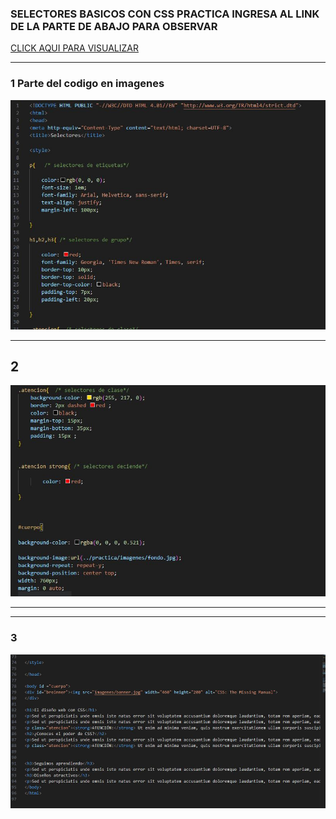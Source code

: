 ###  SELECTORES BASICOS CON CSS PRACTICA INGRESA AL LINK DE LA PARTE DE ABAJO PARA OBSERVAR 
[ CLICK AQUI PARA VISUALIZAR ](https://www.linkedin.com/in/breinner-benitez-02b1b925a/)
___

### 1 Parte del codigo en imagenes 

 ![imagencarpeta](img/1.JPG)

___

## 2 

![imagencarpeta](img/2.JPG)
___


___
### 3
![imagencarpeta](img/3.JPG)
